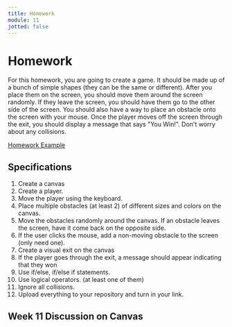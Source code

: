 ```yaml
---
title: Homework
module: 11
jotted: false
---
```


# Homework

For this homework, you are going to create a game.  It should be made up of a bunch of simple shapes (they can be the same or different).  After you place them on the screen, you should move them around the screen randomly. If they leave the screen, you should have them go to the other side of the screen.  You should also have a way to place an obstacle onto the screen with your mouse.  Once the player moves off the screen through the exit, you should display a message that says "You Win!".  Don't worry about any collisions.


<a href="https://github.com/coryMcKague/MART120_Homework/tree/main/Week11" target="_blank">Homework Example</a>

## Specifications

1. Create a canvas
3. Create a player.
4. Move the player using the keyboard.
5. Place multiple obstacles (at least 2) of different sizes and colors on the canvas.
6. Move the obstacles randomly around the canvas.  If an obstacle leaves the screen, have it come back on the opposite side.
7. If the user clicks the mouse, add a non-moving obstacle to the screen (only need one).
8. Create a visual exit on the canvas
9. If the player goes through the exit, a message should appear indicating that they won
10. Use if/else, if/else if statements.
11. Use logical operators. (at least one of them)
12. Ignore all collisions.
13. Upload everything to your repository and turn in your link.

## Week 11 Discussion on Canvas
